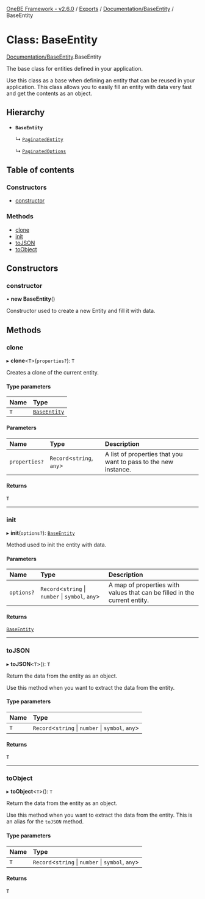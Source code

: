 [OneBE Framework - v2.6.0](../README.md) / [Exports](../modules.md) / [Documentation/BaseEntity](../modules/Documentation_BaseEntity.md) / BaseEntity

# Class: BaseEntity

[Documentation/BaseEntity](../modules/Documentation_BaseEntity.md).BaseEntity

The base class for entities defined in your application.

Use this class as a base when defining an entity that can be reused
in your application. This class allows you to easily fill an entity
with data very fast and get the contents as an object.

## Hierarchy

- **`BaseEntity`**

  ↳ [`PaginatedEntity`](Services_PaginationDefinition.PaginatedEntity.md)

  ↳ [`PaginatedOptions`](Services_PaginationDefinition.PaginatedOptions.md)

## Table of contents

### Constructors

- [constructor](Documentation_BaseEntity.BaseEntity.md#constructor)

### Methods

- [clone](Documentation_BaseEntity.BaseEntity.md#clone)
- [init](Documentation_BaseEntity.BaseEntity.md#init)
- [toJSON](Documentation_BaseEntity.BaseEntity.md#tojson)
- [toObject](Documentation_BaseEntity.BaseEntity.md#toobject)

## Constructors

### constructor

• **new BaseEntity**()

Constructor used to create a new Entity and fill it with data.

## Methods

### clone

▸ **clone**<`T`\>(`properties?`): `T`

Creates a clone of the current entity.

#### Type parameters

| Name | Type |
| :------ | :------ |
| `T` | [`BaseEntity`](Documentation_BaseEntity.BaseEntity.md) |

#### Parameters

| Name | Type | Description |
| :------ | :------ | :------ |
| `properties?` | `Record`<`string`, `any`\> | A list of properties that you want to pass to the new instance. |

#### Returns

`T`

___

### init

▸ **init**(`options?`): [`BaseEntity`](Documentation_BaseEntity.BaseEntity.md)

Method used to init the entity with data.

#### Parameters

| Name | Type | Description |
| :------ | :------ | :------ |
| `options?` | `Record`<`string` \| `number` \| `symbol`, `any`\> | A map of properties with values that can be filled in the current entity. |

#### Returns

[`BaseEntity`](Documentation_BaseEntity.BaseEntity.md)

___

### toJSON

▸ **toJSON**<`T`\>(): `T`

Return the data from the entity as an object.

Use this method when you want to extract the data from the entity.

#### Type parameters

| Name | Type |
| :------ | :------ |
| `T` | `Record`<`string` \| `number` \| `symbol`, `any`\> |

#### Returns

`T`

___

### toObject

▸ **toObject**<`T`\>(): `T`

Return the data from the entity as an object.

Use this method when you want to extract the data from the entity.
This is an alias for the `toJSON` method.

#### Type parameters

| Name | Type |
| :------ | :------ |
| `T` | `Record`<`string` \| `number` \| `symbol`, `any`\> |

#### Returns

`T`

